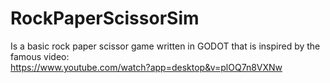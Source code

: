 # RockPaperScissorSim

Is a basic rock paper scissor game written in GODOT that is inspired by the famous video:  
https://www.youtube.com/watch?app=desktop&v=plOQ7n8VXNw

